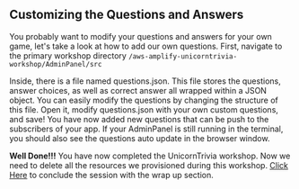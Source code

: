 ## Customizing the Questions and Answers

You probably want to modify your questions and answers for your own game, let's take a look at how to add our own questions. First, navigate to the primary workshop directory `/aws-amplify-unicorntrivia-workshop/AdminPanel/src` 

Inside, there is a file named questions.json. This file stores the questions, answer choices, as well as correct answer all wrapped within a JSON object. You can easily modify the questions by changing the structure of this file. Open it, modify questions.json with your own custom questions, and save! You have now added new questions that can be push to the subscribers of your app. If your AdminPanel is still running in the terminal, you should also see the questions auto update in the browser window.

**Well Done!!!** You have now completed the UnicornTrivia workshop. Now we need to delete all the resources we provisioned during this workshop. [Click Here](https://github.com/awslabs/aws-amplify-unicorntrivia-workshop/blob/master/documentation/wrap_up_doc.md) to conclude the session with the wrap up section.